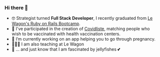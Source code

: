 ### Hi there 👋

- 🤓  Strategist turned **Full Stack Developer**, I recently graduated from [Le Wagon's Ruby on Rails Bootcamp](https://github.com/lewagon).
- 🦠 I've participated in the creation of [Covidliste](https://github.com/hostolab/covidliste), matching people who wish to be vaccinated with health vaccination centers.
- 🔭  I’m currently working on an app helping you to go through pregnancy.
- 👩🏻‍🏫  I am also teaching at Le Wagon
- 🐙 ... and just know that I am fascinated by jellyfishes 💕

<!--
**colinemarie/colinemarie** is a ✨ _special_ ✨ repository because its `README.md` (this file) appears on your GitHub profile.

Here are some ideas to get you started:

- 🔭 I’m currently working on ...
- 🌱 I’m currently learning ...
- 👯 I’m looking to collaborate on ...
- 🤔 I’m looking for help with ...
- 💬 Ask me about ...
- 📫 How to reach me: ...
- 😄 Pronouns: ...
- ⚡ Fun fact: ...
-->
